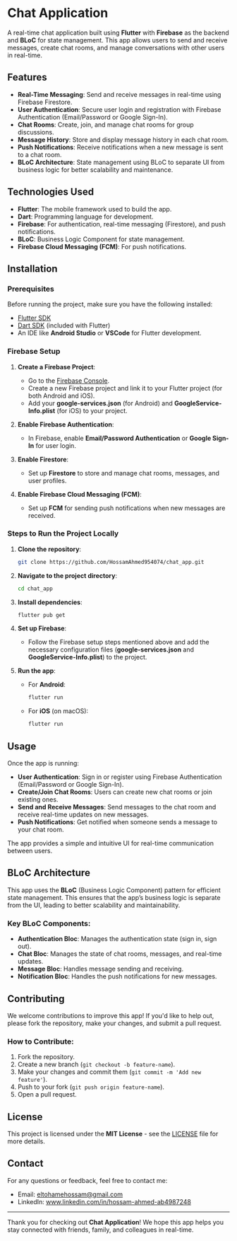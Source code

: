 # Chat Application

A real-time chat application built using **Flutter** with **Firebase** as the backend and **BLoC** for state management. This app allows users to send and receive messages, create chat rooms, and manage conversations with other users in real-time.

## Features

- **Real-Time Messaging**: Send and receive messages in real-time using Firebase Firestore.
- **User Authentication**: Secure user login and registration with Firebase Authentication (Email/Password or Google Sign-In).
- **Chat Rooms**: Create, join, and manage chat rooms for group discussions.
- **Message History**: Store and display message history in each chat room.
- **Push Notifications**: Receive notifications when a new message is sent to a chat room.
- **BLoC Architecture**: State management using BLoC to separate UI from business logic for better scalability and maintenance.

## Technologies Used

- **Flutter**: The mobile framework used to build the app.
- **Dart**: Programming language for development.
- **Firebase**: For authentication, real-time messaging (Firestore), and push notifications.
- **BLoC**: Business Logic Component for state management.
- **Firebase Cloud Messaging (FCM)**: For push notifications.

## Installation

### Prerequisites

Before running the project, make sure you have the following installed:

- [Flutter SDK](https://flutter.dev/docs/get-started/install)
- [Dart SDK](https://dart.dev/get-dart) (included with Flutter)
- An IDE like **Android Studio** or **VSCode** for Flutter development.

### Firebase Setup

1. **Create a Firebase Project**:
   - Go to the [Firebase Console](https://console.firebase.google.com/).
   - Create a new Firebase project and link it to your Flutter project (for both Android and iOS).
   - Add your **google-services.json** (for Android) and **GoogleService-Info.plist** (for iOS) to your project.

2. **Enable Firebase Authentication**:
   - In Firebase, enable **Email/Password Authentication** or **Google Sign-In** for user login.

3. **Enable Firestore**:
   - Set up **Firestore** to store and manage chat rooms, messages, and user profiles.

4. **Enable Firebase Cloud Messaging (FCM)**:
   - Set up **FCM** for sending push notifications when new messages are received.

### Steps to Run the Project Locally

1. **Clone the repository**:
    ```bash
    git clone https://github.com/HossamAhmed954074/chat_app.git
    ```

2. **Navigate to the project directory**:
    ```bash
    cd chat_app
    ```

3. **Install dependencies**:
    ```bash
    flutter pub get
    ```

4. **Set up Firebase**:
    - Follow the Firebase setup steps mentioned above and add the necessary configuration files (**google-services.json** and **GoogleService-Info.plist**) to the project.

5. **Run the app**:
    - For **Android**:
      ```bash
      flutter run
      ```
    - For **iOS** (on macOS):
      ```bash
      flutter run
      ```

## Usage

Once the app is running:

- **User Authentication**: Sign in or register using Firebase Authentication (Email/Password or Google Sign-In).
- **Create/Join Chat Rooms**: Users can create new chat rooms or join existing ones.
- **Send and Receive Messages**: Send messages to the chat room and receive real-time updates on new messages.
- **Push Notifications**: Get notified when someone sends a message to your chat room.

The app provides a simple and intuitive UI for real-time communication between users.

## BLoC Architecture

This app uses the **BLoC** (Business Logic Component) pattern for efficient state management. This ensures that the app’s business logic is separate from the UI, leading to better scalability and maintainability.

### Key BLoC Components:

- **Authentication Bloc**: Manages the authentication state (sign in, sign out).
- **Chat Bloc**: Manages the state of chat rooms, messages, and real-time updates.
- **Message Bloc**: Handles message sending and receiving.
- **Notification Bloc**: Handles the push notifications for new messages.

## Contributing

We welcome contributions to improve this app! If you'd like to help out, please fork the repository, make your changes, and submit a pull request.

### How to Contribute:

1. Fork the repository.
2. Create a new branch (`git checkout -b feature-name`).
3. Make your changes and commit them (`git commit -m 'Add new feature'`).
4. Push to your fork (`git push origin feature-name`).
5. Open a pull request.

## License

This project is licensed under the **MIT License** - see the [LICENSE](LICENSE) file for more details.

## Contact

For any questions or feedback, feel free to contact me:

- Email: eltohamehossam@gmail.com
- LinkedIn: www.linkedin.com/in/hossam-ahmed-ab4987248


---

Thank you for checking out **Chat Application**! We hope this app helps you stay connected with friends, family, and colleagues in real-time.

